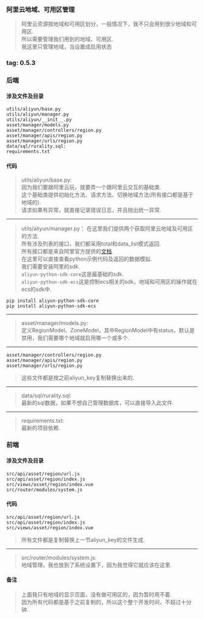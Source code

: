 ### 阿里云地域、可用区管理
> 阿里云资源按地域和可用区划分，一般情况下，我不只会用到很少地域和可用区.  
> 所以需要管理我们用到的地域、可用区.  
> 我这里只管理地域，当设置成启用状态

### tag: 0.5.3

### 后端

#### 涉及文件及目录
```
utils/aliyun/base.py
utils/aliyun/manager.py
utils/aliyun/__init__.py
asset/manager/models.py
asset/manager/controllers/region.py
asset/manager/apis/region.py
asset/manager/urls/region.py
data/sql/rurality.sql:  
requirements.txt
```

#### 代码
> utils/aliyun/base.py:  
> 因为我们要跟阿里云玩，就要弄一个跟阿里云交互的基础类.  
> 这个基础类提供初始化方法、请求方法、切换地域方法(所有接口都是基于地域的).  
> 请求如果有异常，就直接记录错误日志，并且抛出统一异常.  

------
> utils/aliyun/manager.py：
> 在这里我们提供两个获取阿里云地域及可用区的方法.  
> 所有涉及列表的接口，我们都采用total和data_list模式返回.  
> 所有接口都是来自阿里官方提供的[文档](https://api.aliyun.com/#/?product=Ecs).  
> 在这里可以直接查看python示例代码及返回的数据模拟.  
> 我们需要安装阿里的sdk.  
> ```aliyun-python-sdk-core```这是最基础的sdk.  
> ```aliyun-python-sdk-ecs```这是控制ecs相关的sdk，地域和可用区的操作就在ecs的sdk中.  
```
pip install aliyun-python-sdk-core
pip install aliyun-python-sdk-ecs
```

------
> asset/manager/models.py:  
> 定义RegionModel、ZoneModel，其中RegionModel中有status，默认是禁用，我们需要哪个地域就启用哪一个或多个.  

------
> 
```
asset/manager/controllers/region.py
asset/manager/apis/region.py
asset/manager/urls/region.py
```
> 这些文件都是按之前aliyun_key复制替换出来的.  

------
> data/sql/rurality.sql:  
> 最新的sql数据，如果不想自己管理数据库，可以直接导入此文件.  

------
> requirements.txt:  
> 最新的项目依赖.  


### 前端

#### 涉及文件及目录
```
src/api/asset/region/url.js
src/api/asset/region/index.js
src/views/asset/region/index.vue
src/router/modules/system.js
```

#### 代码
> 
```
src/api/asset/region/url.js
src/api/asset/region/index.js
src/views/asset/region/index.vue
```
> 所有文件都是复制替换上一节aliyun_key的文件生成.  

------
> src/router/modules/system.js:  
> 地域管理，我也放到了系统设置下，因为我觉得它就应该在这里.  


#### 备注
> 上面我只有地域的显示页面，没有做可用区的，因为暂时用不着.  
> 因为所有代码都是基于之前复制的，所以这个整个开发时间，不超过十分钟.  

